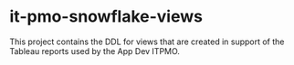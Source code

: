 # it-pmo-snowflake-views

This project contains the DDL for views that are created in support of the Tableau reports used by the App Dev ITPMO.